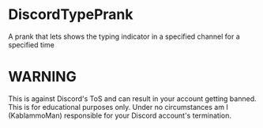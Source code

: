 # DiscordTypePrank
A prank that lets shows the typing indicator in a specified channel for a specified time

# WARNING
This is against Discord's ToS and can result in your account getting banned. This is for educational purposes only. Under no circumstances am I (KablammoMan) responsible for your Discord account's termination.
